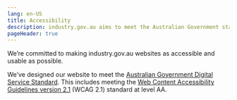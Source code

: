 ```yaml
---
lang: en-US
title: Accessibility
description: industry.gov.au aims to meet the Australian Government standard for web accessibility. We want our information to be accessible to everyone, regardless of their background or ability.
pageHeader: true
---
```


We’re committed to making industry.gov.au websites as accessible and usable as possible.

We’ve designed our website to meet the [Australian Government Digital Service Standard](https://www.dta.gov.au/help-and-advice/about-digital-service-standard). This includes meeting the [Web Content Accessibility Guidelines version 2.1](https://www.w3.org/TR/WCAG20/) (WCAG 2.1) standard at level AA.
